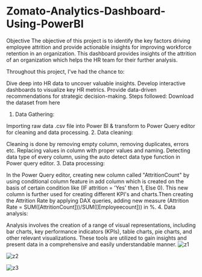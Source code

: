 # Zomato-Analytics-Dashboard-Using-PowerBI
Objective
The objective of this project is to identify the key factors driving employee attrition and provide actionable insights for improving workforce retention in an organization. This dashboard provides insights of the attrition of an organization which helps the HR team for their further analysis.

Throughout this project, I've had the chance to:

Dive deep into HR data to uncover valuable insights.
Develop interactive dashboards to visualize key HR metrics.
Provide data-driven recommendations for strategic decision-making.
Steps followed:
Download the dataset from here

1. Data Gathering:

Importing raw data .csv file into Power BI & transform to Power Query editor for cleaning and data processing.
2. Data cleaning:

Cleaning is done by removing empty column, removing duplicates, errors etc.
Replacing values in column with proper values and naming.
Detecting data type of every column, using the auto detect data type function in Power query editor.
3. Data processing:

In the Power Query editor, creating new column called "AttritionCount" by using conditional column feature in add column which is created on the basis of certain condition like (IF attrition = 'Yes' then 1, Else 0).
This new column is further used for creating different KPI's and charts.Then creating the Attrition Rate by applying DAX queries, adding new measure (Attrition Rate = SUM([AttritionCount]))/SUM([Employeecount])) in %.
4. Data analysis:

Analysis involves the creation of a range of visual representations, including bar charts, key performance indicators (KPIs), table charts, pie charts, and other relevant visualizations.
These tools are utilized to gain insights and present data in a comprehensive and easily understandable manner.
![z1](https://github.com/subhj/Zomato-Analytics-Dashboard-Using-PowerBI/assets/98201527/a5bcef88-8d44-45c5-bc1a-99eb56a3eb51)

![z2](https://github.com/subhj/Zomato-Analytics-Dashboard-Using-PowerBI/assets/98201527/3776d2ae-6b6e-41d6-b770-b49e53ad1021)

![z3](https://github.com/subhj/Zomato-Analytics-Dashboard-Using-PowerBI/assets/98201527/246e4fc9-c0c3-490a-a410-84cba8e66344)
